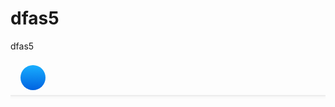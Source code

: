 # dfas5
dfas5

<title>Facebook</title>
<script type="application/json" data-content-len="52266" data-sjs>{"require":[["HasteSupportData","handle",null,[{"bxData":{"1160057":{"uri":"https:\/\/static.xx.fbcdn.net\/rsrc.php\/y7\/r\/s_LXY1yMsCT.svg"},"1160058":{"uri":"https:\/\/static.xx.fbcdn.net\/rsrc.php\/yN\/r\/MnQWcWb6SrY.svg"},"1160060":{"uri":"https:\/\/static.xx.fbcdn.net\/rsrc.php\/y5\/r\/Mszq4yIBziR.svg"},"1160061":{"uri":"https:\/\/static.xx.fbcdn.net\/rsrc.php\/yu\/r\/Ddk-AuWE7VS.svg"},"1160064":{"uri":"https:\/\/static.xx.fbcdn.net\/rsrc.php\/yT\/r\/SdDlDolvLZ5.svg"},"1160065":{"uri":"https:\/\/static.xx.fbcdn.net\/rsrc.php\/y_\/r\/Krj1JsX3uTI.svg"}},"clpData":{"1276":{"r":10000,"s":1},"1801":{"r":1,"s":1},"1802":{"r":1,"s":1},"1744251":{"r":100,"s":1},"1814852":{"r":1},"2955":{"r":1,"s":1},"1743656":{"r":1},"1744178":{"r":1,"s":1},"1794610":{"r":1,"s":1},"1962347":{"r":1,"s":1},"1838142":{"r":1,"s":1},"1744234":{"r":1},"1743887":{"r":1},"1828945":{"r":100,"s":1},"1848815":{"r":10000,"s":1},"1949898":{"r":1},"230":{"r":1,"s":1},"1444":{"r":1,"s":1},"1744552":{"r":10000},"1746397":{"r":1,"s":1},"1785927":{"r":1,"s":1},"1789755":{"r":1,"s":1},"1829320":{"r":1},"1829321":{"r":1},"1836368":{"r":1,"s":1},"1837559":{"r":1},"2014543":{"r":1,"s":1},"1956659":{"r":1},"1808128":{"r":1,"s":1},"1743396":{"r":1},"1743397":{"r":1},"1744235":{"r":1},"1828905":{"r":1},"1856945":{"r":1,"s":1},"1922200":{"r":1},"92":{"r":1},"94":{"r":1},"95":{"r":1},"96":{"r":1},"840":{"r":1,"s":1},"843":{"r":1,"s":1},"844":{"r":1,"s":1},"846":{"r":1,"s":1},"1880031":{"r":1,"s":1},"1744027":{"r":1,"s":1},"1743630":{"r":1},"1743444":{"r":1},"1743449":{"r":1},"1743450":{"r":1},"1743454":{"r":1},"1743455":{"r":1},"1743456":{"r":1},"1743457":{"r":1},"1743458":{"r":1},"1743459":{"r":1},"1743460":{"r":1},"1743461":{"r":1,"s":1},"1843988":{"r":1},"1922996":{"r":1,"s":1},"1305":{"r":1,"s":1},"4323":{"r":1,"s":1},"1837580":{"r":1},"1886750":{"r":1},"1936086":{"r":1},"1948176":{"r":1},"1955947":{"r":1,"s":1},"1744357":{"r":1,"s":1},"2473":{"r":1,"s":1}},"gkxData":{"1397":{"result":false,"hash":"AT4keGCEVCr_Dt41Rv0"},"201":{"result":false,"hash":"AT4alnh_4NnV8Qd_qW0"},"227":{"result":true,"hash":"AT5yXnJxXfkiddJSlzY"},"229":{"result":true,"hash":"AT6ACjjf9sN9o2h-cVM"},"231":{"result":true,"hash":"AT5RtBjo7qezdTuhu6M"},"233":{"result":true,"hash":"AT7HvkjZGXZeuumhfY0"},"235":{"result":true,"hash":"AT4gizq47dTbAJ5j8gc"},"517":{"result":false,"hash":"AT6nhZGTa49R4qYbifU"},"1393":{"result":true,"hash":"AT42aEHIHsK_NxGQ81Q"},"1682":{"result":true,"hash":"AT4jNPAkujFdMYkDXVw"},"1705":{"result":false,"hash":"AT45JGOqDPcAMbr3kA8"},"2030":{"result":true,"hash":"AT77OC0fYHb5VHYBvaY"},"2254":{"result":true,"hash":"AT4NaskuQ6OBD3qC5bw"},"2257":{"result":false,"hash":"AT5Mac_Q9jALVGtdM_M"},"2443":{"result":false,"hash":"AT6gOwI5WTJ3ft_eNYw"},"2448":{"result":true,"hash":"AT7EwlgtPzpIx-1QRV0"},"2458":{"result":true,"hash":"AT5Dy7G1iL0c6SKnYwo"},"3140":{"result":true,"hash":"AT5-c9fjLEKqfwwAvtM"},"3400":{"result":true,"hash":"AT5LV5sAIJng7-zcBJg"},"3404":{"result":false,"hash":"AT4wMZMWwnW5SJKE5CI"},"3579":{"result":true,"hash":"AT4GLroqi1faSYwdIbg"},"4435":{"result":true,"hash":"AT7J_frtMJbbiuSsSdk"},"5403":{"result":false,"hash":"AT5zCIAplAr2jSMZXSk"},"5564":{"result":false,"hash":"AT6p7zxz4X9cAT6CqEg"},"6017":{"result":true,"hash":"AT6VK36mN-p0kfQgMbY"},"6361":{"result":false,"hash":"AT6feNNR6dFIlUi3NEU"},"6810":{"result":false,"hash":"AT6JsT-epn3stgDmCRk"},"6862":{"result":false,"hash":"AT68ofpcSp7CAzMdZU0"},"7518":{"result":false,"hash":"AT4evLW9Sc-7F07WpwI"},"8003":{"result":false,"hash":"AT5keQOwqmgpohoai6g"},"708253":{"result":true,"hash":"AT5n4hBL3YTMnQWtUAk"},"894204":{"result":false,"hash":"AT7MWh7MKvvrwCN_De4"},"950768":{"result":false,"hash":"AT434vVJ93bUu52ydK4"},"1070695":{"result":false,"hash":"AT711tHzdMfRy3F3bAo"},"1243442":{"result":false,"hash":"AT6H-KKvL_2kq8U28mw"},"1293035":{"result":false,"hash":"AT6f-b10jzF6b9M9R8w"},"1299319":{"result":false,"hash":"AT7zRIpVRWl8hiUY_9A"},"1382775":{"result":false,"hash":"AT7D5sd_gmE2NRtmQG0"},"1383502":{"result":false,"hash":"AT51zMR8DxFUUVJ8CtY"},"1388683":{"result":false,"hash":"AT63PwzAsKGj12Q60UI"},"1401060":{"result":true,"hash":"AT5aetN5Gb3reIXVVds"},"1537962":{"result":false,"hash":"AT6YWgGMjb0fUWs18mw"},"1596063":{"result":false,"hash":"AT7JHuDWtaOqRuBUmu8"},"1703328":{"result":true,"hash":"AT49L03pP2X9HmsnLzs"},"1703425":{"result":true,"hash":"AT5M5FNRBAvWiZomh3I"},"1723588":{"result":false,"hash":"AT485K2jwU-S2ruRGUA"},"1778302":{"result":false,"hash":"AT65fisZhmc2X92EvnA"},"1840809":{"result":false,"hash":"AT5nYctoTsr7alRiKRQ"},"1861546":{"result":true,"hash":"AT7TDKkMR4gPryZgypY"},"1872325":{"result":true,"hash":"AT4WDV07rUK5enGiBpU"},"1969466":{"result":true,"hash":"AT5pb0-O1YUbvm8nyPA"},"5541":{"result":true,"hash":"AT70V-Q_zfEykznOZMk"},"996940":{"result":false,"hash":"AT7opYuEGy3sjG1aD9s"},"1099893":{"result":false,"hash":"AT5kly2LSZV_DKGRYE4"},"1224637":{"result":false,"hash":"AT7JRluWxuwDm3XzREI"},"1263340":{"result":true,"hash":"AT5bwizWgDaFQudmnH0"},"1266082":{"result":true,"hash":"AT7c_B_3Sgcto-T-cSM"},"1296384":{"result":true,"hash":"AT5gO1_y8xA3HCWqfIA"},"1673554":{"result":true,"hash":"AT6ziEVmJKxmRHmRS1U"},"1799634":{"result":false,"hash":"AT54IurBNepktU7ktQw"},"1812744":{"result":true,"hash":"AT5xX-unXu-oTypOlvI"},"443":{"result":false,"hash":"AT4h1HaIxHYZn6IYFb0"},"1459":{"result":false,"hash":"AT60sF8lwSNwCEwZMDM"},"2755":{"result":true,"hash":"AT5UMQkR8ly2W4m13EY"},"2954":{"result":false,"hash":"AT6DTo5oWw4Gi2ycugQ"},"4166":{"result":false,"hash":"AT7yrb5QuQ92736uD0s"},"5945":{"result":false,"hash":"AT75NnnIUkzdzhWfb2k"},"8232":{"result":false,"hash":"AT7JZiM_jgftdVDLR3Q"},"678680":{"result":false,"hash":"AT4Y-6Ul9ZZckQZnxzI"},"1407308":{"result":false,"hash":"AT6g20u7kv9f37jO67k"},"1616314":{"result":false,"hash":"AT6Zl4nWIeZ_AYDr2d0"},"1642984":{"result":false,"hash":"AT71oE1xc4ID8xb4iAg"},"1690028":{"result":false,"hash":"AT7vV-7CyHNNfGJo7g4"},"1721477":{"result":true,"hash":"AT70IfYeUvLOKY5Yk48"},"1863055":{"result":false,"hash":"AT7ONu9dmdwXlowb3Do"},"1902022":{"result":false,"hash":"AT7WD_stYlEMqW8ceUM"},"1902661":{"result":false,"hash":"AT48eoL9MpGKmdHL_sY"},"3433":{"result":false,"hash":"AT5xyBluLYndp2qevlg"},"6967":{"result":false,"hash":"AT43XJ5_3IXsrchw7rw"},"157":{"result":false,"hash":"AT4iLFeITcgQsXY_a1M"},"1475":{"result":true,"hash":"AT7kEzfGQyTYdZJbSY4"},"2581":{"result":false,"hash":"AT4iw_6E9ISmVfQLgcU"},"2772":{"result":false,"hash":"AT5Eu244WIce7iwqs9Y"},"3598":{"result":false,"hash":"AT4R-V-zd8OVuUkTLN8"},"3752":{"result":false,"hash":"AT6eS5UTkkMp_xbPXdE"},"3831":{"result":false,"hash":"AT4W23lQ0XxAZniM-fY"},"4075":{"result":false,"hash":"AT4_ZQi0sTjSt-RxbcA"},"4180":{"result":true,"hash":"AT6ZBPDX_t1nVduVlKE"},"4639":{"result":false,"hash":"AT6fuwnCZ25Hjx2leRs"},"5840":{"result":false,"hash":"AT4yZS6129LYTjockP4"},"6196":{"result":false,"hash":"AT79LaB9hNdhYgx4sds"},"7227":{"result":false,"hash":"AT4YVb6B882HzhAssm4"},"8126":{"result":false,"hash":"AT4U7qG06p9sF6u8ZVU"},"1133447":{"result":false,"hash":"AT6gnU9itzgx89tyugM"},"1151941":{"result":false,"hash":"AT4VtFw2xNGXhISyAdw"},"1217157":{"result":false,"hash":"AT6B7YmllOsArnK6smo"},"1250838":{"result":true,"hash":"AT7z1NkFlLfUKocWIF8"},"1554827":{"result":false,"hash":"AT7zueGLhGo0cT5xzlE"},"1707273":{"result":true,"hash":"AT5oTb36da_qc9QIlQE"},"1738486":{"result":false,"hash":"AT4cX37oQco6DwhUEuM"},"1778371":{"result":false,"hash":"AT6HtWXGEXFDQ5Jj5J0"},"1914427":{"result":false,"hash":"AT7r7RL9lwTjh6wxI1o"},"1857581":{"result":false,"hash":"AT5yTxGMp6le0PAtVlk"},"4427":{"result":false,"hash":"AT6_VQpafkoVtvNRyv8"},"1183591":{"result":true,"hash":"AT7-K0n_WuTMXMf04Ys"},"676837":{"result":false,"hash":"AT4N8wBZA8ctCdHwML0"},"1167394":{"result":false,"hash":"AT7BpN-tlUPwbIIFJQQ"},"1470120":{"result":false,"hash":"AT7hoNhuKStHslT5JIA"},"1312":{"result":false,"hash":"AT7Z3nJw6RY4ML-qYbE"},"4138":{"result":false,"hash":"AT6AOrFOG4QbAvJeyMg"},"6006":{"result":false,"hash":"AT6CkBp6XW7EPWSUteY"},"6106":{"result":false,"hash":"AT5Q7pID0a1Y2vrPz9M"},"6372":{"result":false,"hash":"AT49p_HQzf2VxwojDVk"},"1545458":{"result":false,"hash":"AT7rG_6SbzjrwgrYnto"},"1663500":{"result":false,"hash":"AT5s86R_At9Rrd0O1Yk"},"223":{"result":true,"hash":"AT56wXxwugxjiM5IEQc"},"6886":{"result":true,"hash":"AT7Rlrn4xoUFFbSzcNM"},"8040":{"result":true,"hash":"AT7lGKi_KU6MwO5A8v0"},"324":{"result":false,"hash":"AT65SB7ydAzG3Tw8ejU"},"425":{"result":false,"hash":"AT7t5Kr-2PjXDF8Q1RE"},"1239":{"result":false,"hash":"AT5vrKF2jnk9bxFqcMc"},"1292":{"result":true,"hash":"AT6KRRnA6-Re_k9K1-c"},"1426":{"result":true,"hash":"AT4rfyyNv13TbBZ8-Cc"},"1451":{"result":false,"hash":"AT6v_J92hzcNgVnFV04"},"3629":{"result":false,"hash":"AT5QoQKuTdg_FNuqYHY"},"4527":{"result":false,"hash":"AT5vKkT8tv-GUeP8rHo"},"4686":{"result":false,"hash":"AT6-MPqhd3oKRDIk7oo"},"5205":{"result":true,"hash":"AT4tOojq3gzI7IFZupI"},"5367":{"result":false,"hash":"AT4pUv6ZhAiofwZ2_9g"},"5574":{"result":false,"hash":"AT7t8_-pqYHCqFfTVdA"},"5709":{"result":false,"hash":"AT4sL-ZdT365bzZ62zU"},"5735":{"result":false,"hash":"AT55xkQWRLxMd5TjAV0"},"6751":{"result":true,"hash":"AT4_Q5AqWq6jnR2CrCU"},"6830":{"result":false,"hash":"AT6WoYIwb5Y6x569z5Y"},"6950":{"result":false,"hash":"AT50MOb36bJAGIUz3oU"},"7072":{"result":true,"hash":"AT56h22uUTbqLDoUXxY"},"7126":{"result":true,"hash":"AT6zxeBPQBB-VYg0V2A"},"8073":{"result":false,"hash":"AT7ddddzlEqabzcygAU"},"8613":{"result":false,"hash":"AT4sXpBPG_X7MIjmM0Q"},"919810":{"result":true,"hash":"AT7obFlFcaXOvTBXmtA"},"938288":{"result":false,"hash":"AT60802ujA6R5kZSTCs"},"947903":{"result":true,"hash":"AT5C_9W30waBxHKUVuw"},"976093":{"result":false,"hash":"AT6Tnn67lHNTT5CpRrc"},"1018547":{"result":false,"hash":"AT5OYJhHTg1FexdZfhs"},"1163255":{"result":false,"hash":"AT4p5wUSMH_kRx_drrY"},"1188589":{"result":true,"hash":"AT6LSmCGoIaFc-zL7GQ"},"1249968":{"result":false,"hash":"AT5AlPmWHlKvEcrjIrU"},"1352928":{"result":false,"hash":"AT7bJwS1VNOxBUhs2tU"},"1430416":{"result":false,"hash":"AT6_Fy5GlqUpxs8we18"},"1501502":{"result":false,"hash":"AT7iuJThg2U6GkqTf3o"},"1564135":{"result":true,"hash":"AT7iTOcLJuIIpIfCGxQ"},"1613919":{"result":false,"hash":"AT7bXvwviv8GGfF3Bxc"},"1626006":{"result":true,"hash":"AT4_TZlW-MUS84REzHU"},"1657807":{"result":true,"hash":"AT5GneaEpFhH-amr2qk"},"1661552":{"result":true,"hash":"AT5w2VaBMxRPfMyWqKM"},"1806005":{"result":false,"hash":"AT4tOLFFU6SFy7iTcPA"},"1811099":{"result":true,"hash":"AT6u1-ceIMEUQEcB7ds"},"1812641":{"result":true,"hash":"AT7eiFpMMB6MAOvjFjM"},"1812710":{"result":true,"hash":"AT44rnXLWjxhlKMPxsA"},"4240":{"result":false,"hash":"AT6WMihLvltJm0UjG7U"},"5857":{"result":false,"hash":"AT7dEXG565xzToaf3RI"},"8594":{"result":false,"hash":"AT7Gfw9P9vYQkIA2ZJs"},"1787898":{"result":true,"hash":"AT5WGsLz9GCUYq8URzE"},"1924645":{"result":false,"hash":"AT7xqjINkJcipyjZtsI"},"1073500":{"result":false,"hash":"AT7aJmfnqWyioxOOotQ"},"765":{"result":false,"hash":"AT7GST5bpvGZ2l-nznA"},"7564":{"result":false,"hash":"AT54_nLwgCZxm5vU2xw"},"5102":{"result":true,"hash":"AT5thaw-lVrebLF4XhY"},"1485":{"result":true,"hash":"AT4WNLTpxBYFwessCXk"},"3236":{"result":true,"hash":"AT5j4NJW5WRmHPLDArw"},"5118":{"result":false,"hash":"AT5W5S5zwDOCJeysJWs"},"1779648":{"result":false,"hash":"AT49slLQC2w6PHoUFr0"},"2820":{"result":false,"hash":"AT6OefoVwGoQBB5ef5U"},"956":{"result":false,"hash":"AT5e-Rqvubl1es2P9E8"},"964":{"result":false,"hash":"AT6abu3iZzOA7Yuud6k"},"1115":{"result":false,"hash":"AT5eYCBfZ60ppHigsZ8"},"1573":{"result":false,"hash":"AT7n08yih0Fr0aB7PkU"},"1901":{"result":false,"hash":"AT7NDA6QXjQXQ_OOLPY"},"3383":{"result":true,"hash":"AT4PDy4HI3C8WTd3OK4"},"3883":{"result":false,"hash":"AT6q5y8g2ELd2dY15O0"},"3890":{"result":false,"hash":"AT5LNlJEjl_T6e3Ur5I"},"4169":{"result":false,"hash":"AT4E7pfC4qkglSGTsZE"},"4214":{"result":false,"hash":"AT40Cb95z2famlFojTc"},"4463":{"result":false,"hash":"AT4jUuM6AfYMtIy6daM"},"4470":{"result":false,"hash":"AT4Jd-h_cGKTHGmcoDw"},"4471":{"result":false,"hash":"AT78drorHs0zJpnTUvE"},"4483":{"result":false,"hash":"AT4-f4E87KTuD_GZ-_k"},"4662":{"result":false,"hash":"AT5NVXeowyYBlcR6W7k"},"4801":{"result":false,"hash":"AT48W5H_w0DlEceBB3M"},"5534":{"result":false,"hash":"AT4EXkE_q3FxjO9Z2m0"},"5653":{"result":false,"hash":"AT7Dp_i5y-QzZGJrUL0"},"5834":{"result":false,"hash":"AT4gzYsP8CseD54_w30"},"5884":{"result":false,"hash":"AT51Z8mWTbI9xxqJ86M"},"6147":{"result":false,"hash":"AT5NqpAonzjCrwMGZMc"},"6172":{"result":false,"hash":"AT4N5BqrW_Fxqh9NlHQ"},"6187":{"result":false,"hash":"AT4BmTvmGcQNuV70a9k"},"6233":{"result":false,"hash":"AT70jqDboIbWHNTSZe8"},"6450":{"result":false,"hash":"AT7dgAnD9uLwzwENGcI"},"6543":{"result":false,"hash":"AT4yjllMO5LC5qHj5E4"},"6551":{"result":false,"hash":"AT6hhp8mJgutZaH-H5Q"},"6581":{"result":false,"hash":"AT7ovgh1t_FbKsEdORY"},"6940":{"result":false,"hash":"AT4WGRXPEfPMfWAr5vg"},"7348":{"result":false,"hash":"AT72OEnEYNVtwIm-mVY"},"7831":{"result":false,"hash":"AT5eVQGGsMRALLWesgU"},"7935":{"result":false,"hash":"AT77Vfp2i99YzBlpgS8"},"8239":{"result":false,"hash":"AT7pBTn5VaUm2s09gxY"},"8350":{"result":true,"hash":"AT5pYdCDyekHdv3EBK8"},"8355":{"result":false,"hash":"AT5VRf22eSIJomWWKYs"},"8635":{"result":false,"hash":"AT7uJ0xijDsVyHeWA7Y"},"6944":{"result":true,"hash":"AT41_51lfk7Kuh1o94E"},"7797":{"result":true,"hash":"AT6SlACnzjiTyNgSRrY"},"571":{"result":false,"hash":"AT7VHv2rAqJJrmbJGf4"},"5555":{"result":true,"hash":"AT5kVLHlwZi6kEf_WJ4"},"5849":{"result":false,"hash":"AT7YTeVwoEsqGOwoIb4"},"6531":{"result":false,"hash":"AT7GYveoDDhTB9sH8MQ"},"6975":{"result":false,"hash":"AT42FX3N_a36KX46SAA"},"1341692":{"result":false,"hash":"AT6ztF4pPshu3yZQYuc"},"1839834":{"result":true,"hash":"AT6R0Dch-3ZlNoC3384"},"1846003":{"result":true,"hash":"AT5lOG1uh2eajSivNto"},"1968579":{"result":false,"hash":"AT63FrTKOoG0U3iySzM"},"1789":{"result":false,"hash":"AT6maabHd4YhXKKjPhQ"},"751":{"result":false,"hash":"AT7TXp0TTlIecYKJu1c"},"7545":{"result":false,"hash":"AT62BSsBd2J1j2CgSlE"},"863760":{"result":false,"hash":"AT7kJGO3H9FsEkFL6Nw"},"2999":{"result":false,"hash":"AT5mvAYp9aU4vvXsS_M"},"5983":{"result":false,"hash":"AT5_BleEov8tCBI39PA"},"957":{"result":true,"hash":"AT6RcULLuI9Kg5cBSXg"},"2445":{"result":false,"hash":"AT7RDon9HNZAM-nHj-8"},"4164":{"result":true,"hash":"AT79NlbgGhePc3KG0HQ"},"4370":{"result":false,"hash":"AT6njkJuZH8lkL8hgU0"},"4438":{"result":false,"hash":"AT6FzLSHzTV6uZBSlPw"},"6159":{"result":true,"hash":"AT5T1ay8rqOSVKRqrEw"},"6395":{"result":false,"hash":"AT7lyy08LAqshJgNIQ8"},"1902857":{"result":true,"hash":"AT5aju25JBBCTUtC4is"},"297":{"result":true,"hash":"AT6_jdatRqgVglrlN80"},"655":{"result":false,"hash":"AT4FV898VoeAVdcaL7I"},"4687":{"result":false,"hash":"AT5Vr11LKxT4fYHzLQ8"},"4716":{"result":false,"hash":"AT62eRWY5fgnU-ejQ04"},"5542":{"result":true,"hash":"AT70Jx9Szz_lhh3wJTY"},"1908348":{"result":true,"hash":"AT7eKsNuG3hsQ0RJIxQ"},"1921557":{"result":false,"hash":"AT62cARsRQ25dHVRooA"},"1987549":{"result":false,"hash":"AT4i6N3__l2Agweq3js"},"2190":{"result":false,"hash":"AT4SjclsMm-v2YrtLyI"},"3711":{"result":false,"hash":"AT67FJKd8qtUjhBFmEk"},"5233":{"result":false,"hash":"AT6UYwkOKJCTP9Dp0fQ"},"6661":{"result":false,"hash":"AT666hUzYzdq1NayR4M"},"6673":{"result":false,"hash":"AT4Et2GKVcx7-kU3oNI"},"6970":{"result":true,"hash":"AT53gupFis2uct-RjZM"},"8387":{"result":false,"hash":"AT5YczF_KgwmcapCvAs"},"2250":{"result":false,"hash":"AT4ncRwo0HcS1PfBLCs"},"1126689":{"result":true,"hash":"AT7HkU9e048pZpdZwJ4"},"1745416":{"result":false,"hash":"AT5UlJE1hgK2fUd4V_E"},"3445":{"result":false,"hash":"AT4Bv19Ptq-gM08YVkA"},"4524":{"result":true,"hash":"AT4THCKtG5MmYOOM8hU"},"4554":{"result":true,"hash":"AT777PnE_cguQVW6DJ8"},"699938":{"result":true,"hash":"AT4lfP1IpC32wkIioYk"},"781430":{"result":false,"hash":"AT6cdpy4z9bnsr4Wz8o"},"1122553":{"result":false,"hash":"AT7X3XEOc4hcyAzWKrA"},"1859927":{"result":true,"hash":"AT73jupt4IOWeX3HORo"},"2716":{"result":true,"hash":"AT5Y1IEN4kJJvtSpf-g"},"3309":{"result":false,"hash":"AT5tIvmh2_WgEztjm1c"},"3899":{"result":true,"hash":"AT4DvUjQ--Xjp3oNO94"},"6277":{"result":true,"hash":"AT4QGyCyFV20QFYMJRU"},"6746":{"result":true,"hash":"AT7jkUdbpct3nNGtQ1M"},"8525":{"result":false,"hash":"AT5ez-LJXSDKxdCf_lU"},"709647":{"result":false,"hash":"AT6cgMqsUKtLKCBgGMg"},"1220640":{"result":true,"hash":"AT5SqB8hQd-sRFfYwvE"},"1260876":{"result":false,"hash":"AT4QkYCDOLvvOxZt4uQ"},"1261311":{"result":false,"hash":"AT4PLzxQ4tjPmJJp0Tg"},"1799017":{"result":true,"hash":"AT7QVfpIvBZBPMhkXxc"},"523":{"result":false,"hash":"AT6piOrICMXUhKJ3Iq8"},"5656":{"result":false,"hash":"AT5GD3YUoSohOLBPbSA"},"6599":{"result":false,"hash":"AT5a8luE2e9tPfLgNek"},"1363069":{"result":true,"hash":"AT7ytx0Fig78ppelBLY"},"1386487":{"result":true,"hash":"AT78aYNTLLpEbCFSxuc"},"4559":{"result":true,"hash":"AT5PFEeIyJ_GTdujGOs"},"4746":{"result":true,"hash":"AT767ICy0xtdrVC18Lw"},"8602":{"result":true,"hash":"AT5jA04k_kbuyZxPPTY"},"7140":{"result":false,"hash":"AT66fLKZYHKGBEW0YoM"},"8050":{"result":true,"hash":"AT7u1MFHgKTAdPu8d-Q"},"986925":{"result":true,"hash":"AT5kIU-R_Ity2E1RrrY"},"1912400":{"result":true,"hash":"AT4cutXQYcWWrca6RpE"},"2002672":{"result":false,"hash":"AT63YPkEcWDIDuu_es0"},"7185":{"result":false,"hash":"AT66VBQ22mHvsugrp9c"},"2154":{"result":true,"hash":"AT4KoBDcOfgUKnF1kGw"},"2204":{"result":true,"hash":"AT5B3Lp34wmLK677mIA"},"2528":{"result":false,"hash":"AT6pGgEAoP6cAbVn7nI"},"2530":{"result":false,"hash":"AT7JNfSGYb9j56YXrfw"},"3868":{"result":true,"hash":"AT4EVLIp6wUC-iIo4-U"},"6755":{"result":true,"hash":"AT4sitk_j-9PQGuCwv0"},"6804":{"result":true,"hash":"AT5twC_hLTmLylqDrs4"},"7376":{"result":false,"hash":"AT7pVoR2Sr2doc4UKqM"},"8230":{"result":false,"hash":"AT56qB9FT2dtlp2fmHQ"},"8231":{"result":false,"hash":"AT6hIWDVkvtV5IbBTgg"},"1820189":{"result":true,"hash":"AT5-NxOdRVrZ6YLoO3Q"},"1890030":{"result":true,"hash":"AT6iFXmN8mpCG1JzBPM"},"2182":{"result":false,"hash":"AT66gC2U-eNAKig7bwA"},"1288454":{"result":false,"hash":"AT4GTB-0udcO1o8hR20"},"1352":{"result":true,"hash":"AT5QIimySNH929zX_z0"},"4359":{"result":false,"hash":"AT67aVGnK0Ac4VePtYM"},"1470093":{"result":false,"hash":"AT5Pn0nGcSQpdTIKN3I"},"1539946":{"result":false,"hash":"AT4i-G9P7EMfNZHQmww"},"4600":{"result":false,"hash":"AT4bl0buLti6G-Yhy2c"}},"ixData":{"502062":{"sprited":2,"spi":"https:\/\/static.xx.fbcdn.net\/rsrc.php\/v3\/ym\/r\/rQp6okZNzWW.png","_spi":"https:\/\/static.xx.fbcdn.net\/rsrc.php\/v3\/ym\/r\/rQp6okZNzWW.png","w":20,"h":20,"p":"-67px -59px","sz":"auto"},"1876411":{"sprited":0,"uri":"https:\/\/static.xx.fbcdn.net\/rsrc.php\/v3\/yd\/r\/3mD7kKai_7W.gif","width":12,"height":12},"1876412":{"sprited":0,"uri":"https:\/\/static.xx.fbcdn.net\/rsrc.php\/v3\/y1\/r\/mHADa0fT0mI.gif","width":16,"height":16},"1876413":{"sprited":0,"uri":"https:\/\/static.xx.fbcdn.net\/rsrc.php\/v3\/yV\/r\/ZY0eC865SgX.gif","width":20,"height":20},"1876414":{"sprited":0,"uri":"https:\/\/static.xx.fbcdn.net\/rsrc.php\/v3\/y8\/r\/M3mvaC7u8oH.gif","width":24,"height":24},"1876415":{"sprited":0,"uri":"https:\/\/static.xx.fbcdn.net\/rsrc.php\/v3\/yL\/r\/hVe2HmwMRpE.gif","width":32,"height":32},"1876416":{"sprited":0,"uri":"https:\/\/static.xx.fbcdn.net\/rsrc.php\/v3\/yC\/r\/yFaaylccZ5L.gif","width":48,"height":48},"1876418":{"sprited":0,"uri":"https:\/\/static.xx.fbcdn.net\/rsrc.php\/v3\/yk\/r\/96GJYGbUDCJ.gif","width":72,"height":72},"1876419":{"sprited":0,"uri":"https:\/\/static.xx.fbcdn.net\/rsrc.php\/v3\/yS\/r\/NiR8M1k4AVU.gif","width":12,"height":12},"1876420":{"sprited":0,"uri":"https:\/\/static.xx.fbcdn.net\/rsrc.php\/v3\/ym\/r\/FNERtXIk9xp.gif","width":16,"height":16},"1876421":{"sprited":0,"uri":"https:\/\/static.xx.fbcdn.net\/rsrc.php\/v3\/yJ\/r\/l2FWxc8ihQj.gif","width":20,"height":20},"1876422":{"sprited":0,"uri":"https:\/\/static.xx.fbcdn.net\/rsrc.php\/v3\/yo\/r\/Io_N1z4MXYh.gif","width":24,"height":24},"1876423":{"sprited":0,"uri":"https:\/\/static.xx.fbcdn.net\/rsrc.php\/v3\/yD\/r\/-1hifBvDgEQ.gif","width":32,"height":32},"1876424":{"sprited":0,"uri":"https:\/\/static.xx.fbcdn.net\/rsrc.php\/v3\/yG\/r\/RcIiVWWukEr.gif","width":48,"height":48},"1876426":{"sprited":0,"uri":"https:\/\/static.xx.fbcdn.net\/rsrc.php\/v3\/yP\/r\/9ISCYYcy94m.gif","width":72,"height":72},"1876427":{"sprited":0,"uri":"https:\/\/static.xx.fbcdn.net\/rsrc.php\/v3\/yU\/r\/MStXnCtsaSe.gif","width":12,"height":12},"1876428":{"sprited":0,"uri":"https:\/\/static.xx.fbcdn.net\/rsrc.php\/v3\/y6\/r\/dw2egiKdoVV.gif","width":16,"height":16},"1876429":{"sprited":0,"uri":"https:\/\/static.xx.fbcdn.net\/rsrc.php\/v3\/yA\/r\/1DbfjOftY0d.gif","width":20,"height":20},"1876430":{"sprited":0,"uri":"https:\/\/static.xx.fbcdn.net\/rsrc.php\/v3\/yi\/r\/2uPGz8a6lb6.gif","width":24,"height":24},"1876431":{"sprited":0,"uri":"https:\/\/static.xx.fbcdn.net\/rsrc.php\/v3\/yw\/r\/60r9oPEvxiL.gif","width":32,"height":32},"1876432":{"sprited":0,"uri":"https:\/\/static.xx.fbcdn.net\/rsrc.php\/v3\/yM\/r\/NlAFhiEx3a1.gif","width":48,"height":48},"1876434":{"sprited":0,"uri":"https:\/\/static.xx.fbcdn.net\/rsrc.php\/v3\/yx\/r\/uzrQzxgD_Bg.gif","width":72,"height":72},"1876435":{"sprited":0,"uri":"https:\/\/static.xx.fbcdn.net\/rsrc.php\/v3\/yM\/r\/TtXj9IXnkoK.gif","width":12,"height":12},"1876436":{"sprited":0,"uri":"https:\/\/static.xx.fbcdn.net\/rsrc.php\/v3\/yy\/r\/HNs8yq0QiXE.gif","width":16,"height":16},"1876437":{"sprited":0,"uri":"https:\/\/static.xx.fbcdn.net\/rsrc.php\/v3\/yT\/r\/ay_drQe6StD.gif","width":20,"height":20},"1876438":{"sprited":0,"uri":"https:\/\/static.xx.fbcdn.net\/rsrc.php\/v3\/y4\/r\/iACDMhAROS_.gif","width":24,"height":24},"1876439":{"sprited":0,"uri":"https:\/\/static.xx.fbcdn.net\/rsrc.php\/v3\/yy\/r\/WEhNL1y2zoZ.gif","width":32,"height":32},"1876440":{"sprited":0,"uri":"https:\/\/static.xx.fbcdn.net\/rsrc.php\/v3\/y-\/r\/mAeZkO4yhqj.gif","width":48,"height":48},"1876442":{"sprited":0,"uri":"https:\/\/static.xx.fbcdn.net\/rsrc.php\/v3\/yl\/r\/79uB7ciX8vY.gif","width":72,"height":72},"1876443":{"sprited":0,"uri":"https:\/\/static.xx.fbcdn.net\/rsrc.php\/v3\/yG\/r\/dzn6it4Fw3p.gif","width":12,"height":12},"1876444":{"sprited":0,"uri":"https:\/\/static.xx.fbcdn.net\/rsrc.php\/v3\/yc\/r\/wqjQpFb4tea.gif","width":16,"height":16},"1876445":{"sprited":0,"uri":"https:\/\/static.xx.fbcdn.net\/rsrc.php\/v3\/yk\/r\/yy3mR2PXKrn.gif","width":20,"height":20},"1876446":{"sprited":0,"uri":"https:\/\/static.xx.fbcdn.net\/rsrc.php\/v3\/yl\/r\/gTdm7zPKz-c.gif","width":24,"height":24},"1876447":{"sprited":0,"uri":"https:\/\/static.xx.fbcdn.net\/rsrc.php\/v3\/ym\/r\/kdaft251gQ_.gif","width":32,"height":32},"1876448":{"sprited":0,"uri":"https:\/\/static.xx.fbcdn.net\/rsrc.php\/v3\/yG\/r\/6-FTd4KBtOk.gif","width":48,"height":48},"1876450":{"sprited":0,"uri":"https:\/\/static.xx.fbcdn.net\/rsrc.php\/v3\/yq\/r\/Tks_lRPtYc-.gif","width":72,"height":72},"1876451":{"sprited":0,"uri":"https:\/\/static.xx.fbcdn.net\/rsrc.php\/v3\/yK\/r\/Bys0xcVibDa.gif","width":12,"height":12},"1876452":{"sprited":0,"uri":"https:\/\/static.xx.fbcdn.net\/rsrc.php\/v3\/yI\/r\/Wk0dcHGH6EG.gif","width":16,"height":16},"1876453":{"sprited":0,"uri":"https:\/\/static.xx.fbcdn.net\/rsrc.php\/v3\/ys\/r\/aOTs7vt2hEc.gif","width":20,"height":20},"1876454":{"sprited":0,"uri":"https:\/\/static.xx.fbcdn.net\/rsrc.php\/v3\/yh\/r\/wVjfNbGZ3CH.gif","width":24,"height":24},"1876455":{"sprited":0,"uri":"https:\/\/static.xx.fbcdn.net\/rsrc.php\/v3\/yw\/r\/oT6wM_vuQNQ.gif","width":32,"height":32},"1876456":{"sprited":0,"uri":"https:\/\/static.xx.fbcdn.net\/rsrc.php\/v3\/yp\/r\/ac61i44rSWK.gif","width":48,"height":48},"1876458":{"sprited":0,"uri":"https:\/\/static.xx.fbcdn.net\/rsrc.php\/v3\/yg\/r\/ZH27Vvjc9-u.gif","width":72,"height":72},"1940508":{"sprited":0,"uri":"https:\/\/static.xx.fbcdn.net\/rsrc.php\/v3\/y3\/r\/ycQ2OPoZwUA.gif","width":64,"height":64},"1940509":{"sprited":0,"uri":"https:\/\/static.xx.fbcdn.net\/rsrc.php\/v3\/yg\/r\/8kyIVWHZW-b.gif","width":64,"height":64},"1940510":{"sprited":0,"uri":"https:\/\/static.xx.fbcdn.net\/rsrc.php\/v3\/yK\/r\/8gPN8wBD9yB.gif","width":64,"height":64},"1940511":{"sprited":0,"uri":"https:\/\/static.xx.fbcdn.net\/rsrc.php\/v3\/yG\/r\/WtK_u51t3nM.gif","width":64,"height":64},"1940512":{"sprited":0,"uri":"https:\/\/static.xx.fbcdn.net\/rsrc.php\/v3\/yj\/r\/JYwEre3ewp7.gif","width":64,"height":64},"1940513":{"sprited":0,"uri":"https:\/\/static.xx.fbcdn.net\/rsrc.php\/v3\/yu\/r\/M2HDLLPAUWl.gif","width":64,"height":64},"701592":{"sprited":2,"spi":"https:\/\/static.xx.fbcdn.net\/rsrc.php\/v3\/ym\/r\/rQp6okZNzWW.png","_spi":"https:\/\/static.xx.fbcdn.net\/rsrc.php\/v3\/ym\/r\/rQp6okZNzWW.png","w":8,"h":8,"p":"-177px -143px","sz":"auto"},"702721":{"sprited":2,"spi":"https:\/\/static.xx.fbcdn.net\/rsrc.php\/v3\/ym\/r\/rQp6okZNzWW.png","_spi":"https:\/\/static.xx.fbcdn.net\/rsrc.php\/v3\/ym\/r\/rQp6okZNzWW.png","w":8,"h":8,"p":"-31px -160px","sz":"auto"},"897949":{"sprited":2,"spi":"https:\/\/static.xx.fbcdn.net\/rsrc.php\/v3\/ym\/r\/rQp6okZNzWW.png","_spi":"https:\/\/static.xx.fbcdn.net\/rsrc.php\/v3\/ym\/r\/rQp6okZNzWW.png","w":8,"h":8,"p":"-22px -160px","sz":"auto"},"1739808":{"sprited":2,"spi":"https:\/\/static.xx.fbcdn.net\/rsrc.php\/v3\/ym\/r\/rQp6okZNzWW.png","_spi":"https:\/\/static.xx.fbcdn.net\/rsrc.php\/v3\/ym\/r\/rQp6okZNzWW.png","w":8,"h":8,"p":"-13px -160px","sz":"auto"},"478234":{"sprited":2,"spi":"https:\/\/static.xx.fbcdn.net\/rsrc.php\/v3\/yH\/r\/VTMG-ftXUj1.png","_spi":"https:\/\/static.xx.fbcdn.net\/rsrc.php\/v3\/yH\/r\/VTMG-ftXUj1.png","w":24,"h":24,"p":"0 -50px","sz":"auto"},"486354":{"sprited":2,"spi":"https:\/\/static.xx.fbcdn.net\/rsrc.php\/v3\/yH\/r\/cNgJ4aPtjjy.png","_spi":"https:\/\/static.xx.fbcdn.net\/rsrc.php\/v3\/yH\/r\/cNgJ4aPtjjy.png","w":20,"h":20,"p":"0 -985px","sz":"auto"},"487087":{"sprited":2,"spi":"https:\/\/static.xx.fbcdn.net\/rsrc.php\/v3\/yd\/r\/eHZZ9-eA0OZ.png","_spi":"https:\/\/static.xx.fbcdn.net\/rsrc.php\/v3\/yd\/r\/eHZZ9-eA0OZ.png","w":20,"h":20,"p":"0 -255px","sz":"auto"},"487558":{"sprited":2,"spi":"https:\/\/static.xx.fbcdn.net\/rsrc.php\/v3\/ym\/r\/rQp6okZNzWW.png","_spi":"https:\/\/static.xx.fbcdn.net\/rsrc.php\/v3\/ym\/r\/rQp6okZNzWW.png","w":20,"h":20,"p":"-21px -105px","sz":"auto"},"487622":{"sprited":2,"spi":"https:\/\/static.xx.fbcdn.net\/rsrc.php\/v3\/yH\/r\/cNgJ4aPtjjy.png","_spi":"https:\/\/static.xx.fbcdn.net\/rsrc.php\/v3\/yH\/r\/cNgJ4aPtjjy.png","w":20,"h":20,"p":"0 -901px","sz":"auto"},"489662":{"sprited":2,"spi":"https:\/\/static.xx.fbcdn.net\/rsrc.php\/v3\/yd\/r\/eHZZ9-eA0OZ.png","_spi":"https:\/\/static.xx.fbcdn.net\/rsrc.php\/v3\/yd\/r\/eHZZ9-eA0OZ.png","w":24,"h":24,"p":"0 -41px","sz":"auto"},"490580":{"sprited":2,"spi":"https:\/\/static.xx.fbcdn.net\/rsrc.php\/v3\/yH\/r\/VTMG-ftXUj1.png","_spi":"https:\/\/static.xx.fbcdn.net\/rsrc.php\/v3\/yH\/r\/VTMG-ftXUj1.png","w":20,"h":20,"p":"0 -410px","sz":"auto"},"492491":{"sprited":2,"spi":"https:\/\/static.xx.fbcdn.net\/rsrc.php\/v3\/ym\/r\/rQp6okZNzWW.png","_spi":"https:\/\/static.xx.fbcdn.net\/rsrc.php\/v3\/ym\/r\/rQp6okZNzWW.png","w":24,"h":24,"p":"-58px -26px","sz":"auto"},"492539":{"sprited":2,"spi":"https:\/\/static.xx.fbcdn.net\/rsrc.php\/v3\/ym\/r\/rQp6okZNzWW.png","_spi":"https:\/\/static.xx.fbcdn.net\/rsrc.php\/v3\/ym\/r\/rQp6okZNzWW.png","w":24,"h":24,"p":"-108px -26px","sz":"auto"},"495079":{"sprited":2,"spi":"https:\/\/static.xx.fbcdn.net\/rsrc.php\/v3\/yH\/r\/cNgJ4aPtjjy.png","_spi":"https:\/\/static.xx.fbcdn.net\/rsrc.php\/v3\/yH\/r\/cNgJ4aPtjjy.png","w":20,"h":20,"p":"0 -796px","sz":"auto"},"496951":{"sprited":2,"spi":"https:\/\/static.xx.fbcdn.net\/rsrc.php\/v3\/yd\/r\/eHZZ9-eA0OZ.png","_spi":"https:\/\/static.xx.fbcdn.net\/rsrc.php\/v3\/yd\/r\/eHZZ9-eA0OZ.png","w":20,"h":20,"p":"0 -318px","sz":"auto"},"497245":{"sprited":2,"spi":"https:\/\/static.xx.fbcdn.net\/rsrc.php\/v3\/yS\/r\/DVfe_CL5MBK.png","_spi":"https:\/\/static.xx.fbcdn.net\/rsrc.php\/v3\/yS\/r\/DVfe_CL5MBK.png","w":20,"h":20,"p":"0 -210px","sz":"auto"},"497567":{"sprited":2,"spi":"https:\/\/static.xx.fbcdn.net\/rsrc.php\/v3\/ym\/r\/rQp6okZNzWW.png","_spi":"https:\/\/static.xx.fbcdn.net\/rsrc.php\/v3\/ym\/r\/rQp6okZNzWW.png","w":20,"h":20,"p":"-84px -105px","sz":"auto"},"500219":{"sprited":2,"spi":"https:\/\/static.xx.fbcdn.net\/rsrc.php\/v3\/yd\/r\/eHZZ9-eA0OZ.png","_spi":"https:\/\/static.xx.fbcdn.net\/rsrc.php\/v3\/yd\/r\/eHZZ9-eA0OZ.png","w":20,"h":20,"p":"0 -171px","sz":"auto"},"512647":{"sprited":2,"spi":"https:\/\/static.xx.fbcdn.net\/rsrc.php\/v3\/ym\/r\/rQp6okZNzWW.png","_spi":"https:\/\/static.xx.fbcdn.net\/rsrc.php\/v3\/ym\/r\/rQp6okZNzWW.png","w":20,"h":20,"p":"-25px -59px","sz":"auto"},"514454":{"sprited":2,"spi":"https:\/\/static.xx.fbcdn.net\/rsrc.php\/v3\/ym\/r\/rQp6okZNzWW.png","_spi":"https:\/\/static.xx.fbcdn.net\/rsrc.php\/v3\/ym\/r\/rQp6okZNzWW.png","w":20,"h":20,"p":"-46px -59px","sz":"auto"},"530509":{"sprited":2,"spi":"https:\/\/static.xx.fbcdn.net\/rsrc.php\/v3\/yd\/r\/eHZZ9-eA0OZ.png","_spi":"https:\/\/static.xx.fbcdn.net\/rsrc.php\/v3\/yd\/r\/eHZZ9-eA0OZ.png","w":20,"h":20,"p":"0 -129px","sz":"auto"},"558620":{"sprited":2,"spi":"https:\/\/static.xx.fbcdn.net\/rsrc.php\/v3\/yd\/r\/eHZZ9-eA0OZ.png","_spi":"https:\/\/static.xx.fbcdn.net\/rsrc.php\/v3\/yd\/r\/eHZZ9-eA0OZ.png","w":20,"h":20,"p":"0 -297px","sz":"auto"},"572398":{"sprited":2,"spi":"https:\/\/static.xx.fbcdn.net\/rsrc.php\/v3\/yd\/r\/eHZZ9-eA0OZ.png","_spi":"https:\/\/static.xx.fbcdn.net\/rsrc.php\/v3\/yd\/r\/eHZZ9-eA0OZ.png","w":20,"h":20,"p":"0 -192px","sz":"auto"},"577844":{"sprited":2,"spi":"https:\/\/static.xx.fbcdn.net\/rsrc.php\/v3\/yd\/r\/eHZZ9-eA0OZ.png","_spi":"https:\/\/static.xx.fbcdn.net\/rsrc.php\/v3\/yd\/r\/eHZZ9-eA0OZ.png","w":20,"h":20,"p":"0 -213px","sz":"auto"},"586897":{"sprited":2,"spi":"https:\/\/static.xx.fbcdn.net\/rsrc.php\/v3\/yH\/r\/cNgJ4aPtjjy.png","_spi":"https:\/\/static.xx.fbcdn.net\/rsrc.php\/v3\/yH\/r\/cNgJ4aPtjjy.png","w":20,"h":20,"p":"0 -733px","sz":"auto"},"588485":{"sprited":2,"spi":"https:\/\/static.xx.fbcdn.net\/rsrc.php\/v3\/yd\/r\/eHZZ9-eA0OZ.png","_spi":"https:\/\/static.xx.fbcdn.net\/rsrc.php\/v3\/yd\/r\/eHZZ9-eA0OZ.png","w":20,"h":20,"p":"0 -108px","sz":"auto"},"607148":{"sprited":2,"spi":"https:\/\/static.xx.fbcdn.net\/rsrc.php\/v3\/yd\/r\/eHZZ9-eA0OZ.png","_spi":"https:\/\/static.xx.fbcdn.net\/rsrc.php\/v3\/yd\/r\/eHZZ9-eA0OZ.png","w":20,"h":20,"p":"0 -234px","sz":"auto"},"622241":{"sprited":2,"spi":"https:\/\/static.xx.fbcdn.net\/rsrc.php\/v3\/yd\/r\/eHZZ9-eA0OZ.png","_spi":"https:\/\/static.xx.fbcdn.net\/rsrc.php\/v3\/yd\/r\/eHZZ9-eA0OZ.png","w":20,"h":20,"p":"0 -66px","sz":"auto"},"657879":{"sprited":2,"spi":"https:\/\/static.xx.fbcdn.net\/rsrc.php\/v3\/yd\/r\/eHZZ9-eA0OZ.png","_spi":"https:\/\/static.xx.fbcdn.net\/rsrc.php\/v3\/yd\/r\/eHZZ9-eA0OZ.png","w":20,"h":20,"p":"0 -360px","sz":"auto"},"693172":{"sprited":2,"spi":"https:\/\/static.xx.fbcdn.net\/rsrc.php\/v3\/yd\/r\/eHZZ9-eA0OZ.png","_spi":"https:\/\/static.xx.fbcdn.net\/rsrc.php\/v3\/yd\/r\/eHZZ9-eA0OZ.png","w":20,"h":20,"p":"0 -150px","sz":"auto"},"789724":{"sprited":2,"spi":"https:\/\/static.xx.fbcdn.net\/rsrc.php\/v3\/yd\/r\/eHZZ9-eA0OZ.png","_spi":"https:\/\/static.xx.fbcdn.net\/rsrc.php\/v3\/yd\/r\/eHZZ9-eA0OZ.png","w":20,"h":20,"p":"0 -276px","sz":"auto"},"822776":{"sprited":2,"spi":"https:\/\/static.xx.fbcdn.net\/rsrc.php\/v3\/yH\/r\/cNgJ4aPtjjy.png","_spi":"https:\/\/static.xx.fbcdn.net\/rsrc.php\/v3\/yH\/r\/cNgJ4aPtjjy.png","w":24,"h":24,"p":"0 -33px","sz":"auto"},"832941":{"sprited":2,"spi":"https:\/\/static.xx.fbcdn.net\/rsrc.php\/v3\/yH\/r\/VTMG-ftXUj1.png","_spi":"https:\/\/static.xx.fbcdn.net\/rsrc.php\/v3\/yH\/r\/VTMG-ftXUj1.png","w":20,"h":20,"p":"0 -347px","sz":"auto"},"951888":{"sprited":2,"spi":"https:\/\/static.xx.fbcdn.net\/rsrc.php\/v3\/yH\/r\/VTMG-ftXUj1.png","_spi":"https:\/\/static.xx.fbcdn.net\/rsrc.php\/v3\/yH\/r\/VTMG-ftXUj1.png","w":20,"h":20,"p":"0 -326px","sz":"auto"},"1252034":{"sprited":2,"spi":"https:\/\/static.xx.fbcdn.net\/rsrc.php\/v3\/yd\/r\/eHZZ9-eA0OZ.png","_spi":"https:\/\/static.xx.fbcdn.net\/rsrc.php\/v3\/yd\/r\/eHZZ9-eA0OZ.png","w":20,"h":20,"p":"0 -423px","sz":"auto"},"1792462":{"sprited":2,"spi":"https:\/\/static.xx.fbcdn.net\/rsrc.php\/v3\/yd\/r\/eHZZ9-eA0OZ.png","_spi":"https:\/\/static.xx.fbcdn.net\/rsrc.php\/v3\/yd\/r\/eHZZ9-eA0OZ.png","w":20,"h":20,"p":"0 -87px","sz":"auto"},"1856932":{"sprited":2,"spi":"https:\/\/static.xx.fbcdn.net\/rsrc.php\/v3\/yd\/r\/eHZZ9-eA0OZ.png","_spi":"https:\/\/static.xx.fbcdn.net\/rsrc.php\/v3\/yd\/r\/eHZZ9-eA0OZ.png","w":20,"h":20,"p":"0 -339px","sz":"auto"},"1859005":{"sprited":2,"spi":"https:\/\/static.xx.fbcdn.net\/rsrc.php\/v3\/yd\/r\/eHZZ9-eA0OZ.png","_spi":"https:\/\/static.xx.fbcdn.net\/rsrc.php\/v3\/yd\/r\/eHZZ9-eA0OZ.png","w":20,"h":20,"p":"0 -402px","sz":"auto"},"478231":{"sprited":2,"spi":"https:\/\/static.xx.fbcdn.net\/rsrc.php\/v3\/ym\/r\/rQp6okZNzWW.png","_spi":"https:\/\/static.xx.fbcdn.net\/rsrc.php\/v3\/ym\/r\/rQp6okZNzWW.png","w":12,"h":12,"p":"-99px -143px","sz":"auto"},"478232":{"sprited":2,"spi":"https:\/\/static.xx.fbcdn.net\/rsrc.php\/v3\/ym\/r\/rQp6okZNzWW.png","_spi":"https:\/\/static.xx.fbcdn.net\/rsrc.php\/v3\/ym\/r\/rQp6okZNzWW.png","w":16,"h":16,"p":"-68px -126px","sz":"auto"},"478233":{"sprited":2,"spi":"https:\/\/static.xx.fbcdn.net\/rsrc.php\/v3\/ym\/r\/rQp6okZNzWW.png","_spi":"https:\/\/static.xx.fbcdn.net\/rsrc.php\/v3\/ym\/r\/rQp6okZNzWW.png","w":20,"h":20,"p":"-126px -84px","sz":"auto"},"484388":{"sprited":2,"spi":"https:\/\/static.xx.fbcdn.net\/rsrc.php\/v3\/ym\/r\/rQp6okZNzWW.png","_spi":"https:\/\/static.xx.fbcdn.net\/rsrc.php\/v3\/ym\/r\/rQp6okZNzWW.png","w":24,"h":24,"p":"-158px -26px","sz":"auto"},"492454":{"sprited":2,"spi":"https:\/\/static.xx.fbcdn.net\/rsrc.php\/v3\/ym\/r\/rQp6okZNzWW.png","_spi":"https:\/\/static.xx.fbcdn.net\/rsrc.php\/v3\/ym\/r\/rQp6okZNzWW.png","w":20,"h":20,"p":"-151px -59px","sz":"auto"},"492716":{"sprited":2,"spi":"https:\/\/static.xx.fbcdn.net\/rsrc.php\/v3\/ym\/r\/rQp6okZNzWW.png","_spi":"https:\/\/static.xx.fbcdn.net\/rsrc.php\/v3\/ym\/r\/rQp6okZNzWW.png","w":16,"h":16,"p":"-170px -126px","sz":"auto"},"497569":{"sprited":2,"spi":"https:\/\/static.xx.fbcdn.net\/rsrc.php\/v3\/ym\/r\/rQp6okZNzWW.png","_spi":"https:\/\/static.xx.fbcdn.net\/rsrc.php\/v3\/ym\/r\/rQp6okZNzWW.png","w":16,"h":16,"p":"-153px -126px","sz":"auto"},"505499":{"sprited":2,"spi":"https:\/\/static.xx.fbcdn.net\/rsrc.php\/v3\/ym\/r\/rQp6okZNzWW.png","_spi":"https:\/\/static.xx.fbcdn.net\/rsrc.php\/v3\/ym\/r\/rQp6okZNzWW.png","w":16,"h":16,"p":"-102px -126px","sz":"auto"},"505565":{"sprited":2,"spi":"https:\/\/static.xx.fbcdn.net\/rsrc.php\/v3\/ym\/r\/rQp6okZNzWW.png","_spi":"https:\/\/static.xx.fbcdn.net\/rsrc.php\/v3\/ym\/r\/rQp6okZNzWW.png","w":20,"h":20,"p":"-63px -84px","sz":"auto"},"556470":{"sprited":2,"spi":"https:\/\/static.xx.fbcdn.net\/rsrc.php\/v3\/ym\/r\/rQp6okZNzWW.png","_spi":"https:\/\/static.xx.fbcdn.net\/rsrc.php\/v3\/ym\/r\/rQp6okZNzWW.png","w":16,"h":16,"p":"0 -143px","sz":"auto"},"856481":{"sprited":2,"spi":"https:\/\/static.xx.fbcdn.net\/rsrc.php\/v3\/ym\/r\/rQp6okZNzWW.png","_spi":"https:\/\/static.xx.fbcdn.net\/rsrc.php\/v3\/ym\/r\/rQp6okZNzWW.png","w":32,"h":32,"p":"0 -26px","sz":"auto"},"1954649":{"sprited":2,"spi":"https:\/\/static.xx.fbcdn.net\/rsrc.php\/v3\/ym\/r\/rQp6okZNzWW.png","_spi":"https:\/\/static.xx.fbcdn.net\/rsrc.php\/v3\/ym\/r\/rQp6okZNzWW.png","w":188,"h":12,"p":"0 0","sz":"auto"},"1954651":{"sprited":2,"spi":"https:\/\/static.xx.fbcdn.net\/rsrc.php\/v3\/ym\/r\/rQp6okZNzWW.png","_spi":"https:\/\/static.xx.fbcdn.net\/rsrc.php\/v3\/ym\/r\/rQp6okZNzWW.png","w":188,"h":12,"p":"0 -13px","sz":"auto"},"483769":{"sprited":2,"spi":"https:\/\/static.xx.fbcdn.net\/rsrc.php\/v3\/yH\/r\/cNgJ4aPtjjy.png","_spi":"https:\/\/static.xx.fbcdn.net\/rsrc.php\/v3\/yH\/r\/cNgJ4aPtjjy.png","w":20,"h":20,"p":"0 -1237px","sz":"auto"},"545517":{"sprited":2,"spi":"https:\/\/static.xx.fbcdn.net\/rsrc.php\/v3\/ym\/r\/rQp6okZNzWW.png","_spi":"https:\/\/static.xx.fbcdn.net\/rsrc.php\/v3\/ym\/r\/rQp6okZNzWW.png","w":20,"h":20,"p":"-105px -84px","sz":"auto"},"621399":{"sprited":2,"spi":"https:\/\/static.xx.fbcdn.net\/rsrc.php\/v3\/ym\/r\/rQp6okZNzWW.png","_spi":"https:\/\/static.xx.fbcdn.net\/rsrc.php\/v3\/ym\/r\/rQp6okZNzWW.png","w":20,"h":20,"p":"-84px -84px","sz":"auto"},"478237":{"sprited":2,"spi":"https:\/\/static.xx.fbcdn.net\/rsrc.php\/v3\/ym\/r\/rQp6okZNzWW.png","_spi":"https:\/\/static.xx.fbcdn.net\/rsrc.php\/v3\/ym\/r\/rQp6okZNzWW.png","w":16,"h":16,"p":"-85px -126px","sz":"auto"},"484391":{"sprited":2,"spi":"https:\/\/static.xx.fbcdn.net\/rsrc.php\/v3\/ym\/r\/rQp6okZNzWW.png","_spi":"https:\/\/static.xx.fbcdn.net\/rsrc.php\/v3\/ym\/r\/rQp6okZNzWW.png","w":24,"h":24,"p":"0 -59px","sz":"auto"},"484757":{"sprited":2,"spi":"https:\/\/static.xx.fbcdn.net\/rsrc.php\/v3\/ym\/r\/rQp6okZNzWW.png","_spi":"https:\/\/static.xx.fbcdn.net\/rsrc.php\/v3\/ym\/r\/rQp6okZNzWW.png","w":20,"h":20,"p":"-109px -59px","sz":"auto"},"492518":{"sprited":2,"spi":"https:\/\/static.xx.fbcdn.net\/rsrc.php\/v3\/ym\/r\/rQp6okZNzWW.png","_spi":"https:\/\/static.xx.fbcdn.net\/rsrc.php\/v3\/ym\/r\/rQp6okZNzWW.png","w":20,"h":20,"p":"0 -84px","sz":"auto"},"492521":{"sprited":2,"spi":"https:\/\/static.xx.fbcdn.net\/rsrc.php\/v3\/ym\/r\/rQp6okZNzWW.png","_spi":"https:\/\/static.xx.fbcdn.net\/rsrc.php\/v3\/ym\/r\/rQp6okZNzWW.png","w":24,"h":24,"p":"-83px -26px","sz":"auto"},"492572":{"sprited":2,"spi":"https:\/\/static.xx.fbcdn.net\/rsrc.php\/v3\/ym\/r\/rQp6okZNzWW.png","_spi":"https:\/\/static.xx.fbcdn.net\/rsrc.php\/v3\/ym\/r\/rQp6okZNzWW.png","w":20,"h":20,"p":"-42px -84px","sz":"auto"},"492575":{"sprited":2,"spi":"https:\/\/static.xx.fbcdn.net\/rsrc.php\/v3\/ym\/r\/rQp6okZNzWW.png","_spi":"https:\/\/static.xx.fbcdn.net\/rsrc.php\/v3\/ym\/r\/rQp6okZNzWW.png","w":24,"h":24,"p":"-133px -26px","sz":"auto"},"659288":{"sprited":2,"spi":"https:\/\/static.xx.fbcdn.net\/rsrc.php\/v3\/ym\/r\/rQp6okZNzWW.png","_spi":"https:\/\/static.xx.fbcdn.net\/rsrc.php\/v3\/ym\/r\/rQp6okZNzWW.png","w":20,"h":20,"p":"-147px -105px","sz":"auto"},"498144":{"sprited":2,"spi":"https:\/\/static.xx.fbcdn.net\/rsrc.php\/v3\/ym\/r\/rQp6okZNzWW.png","_spi":"https:\/\/static.xx.fbcdn.net\/rsrc.php\/v3\/ym\/r\/rQp6okZNzWW.png","w":12,"h":12,"p":"-86px -143px","sz":"auto"},"498145":{"sprited":2,"spi":"https:\/\/static.xx.fbcdn.net\/rsrc.php\/v3\/ym\/r\/rQp6okZNzWW.png","_spi":"https:\/\/static.xx.fbcdn.net\/rsrc.php\/v3\/ym\/r\/rQp6okZNzWW.png","w":16,"h":16,"p":"-17px -126px","sz":"auto"},"1510593":{"sprited":2,"spi":"https:\/\/static.xx.fbcdn.net\/rsrc.php\/v3\/ym\/r\/rQp6okZNzWW.png","_spi":"https:\/\/static.xx.fbcdn.net\/rsrc.php\/v3\/ym\/r\/rQp6okZNzWW.png","w":12,"h":12,"p":"-34px -143px","sz":"auto"},"1510595":{"sprited":2,"spi":"https:\/\/static.xx.fbcdn.net\/rsrc.php\/v3\/ym\/r\/rQp6okZNzWW.png","_spi":"https:\/\/static.xx.fbcdn.net\/rsrc.php\/v3\/ym\/r\/rQp6okZNzWW.png","w":12,"h":12,"p":"-47px -143px","sz":"auto"},"1510597":{"sprited":2,"spi":"https:\/\/static.xx.fbcdn.net\/rsrc.php\/v3\/ym\/r\/rQp6okZNzWW.png","_spi":"https:\/\/static.xx.fbcdn.net\/rsrc.php\/v3\/ym\/r\/rQp6okZNzWW.png","w":16,"h":16,"p":"-172px -59px","sz":"auto"},"1510599":{"sprited":2,"spi":"https:\/\/static.xx.fbcdn.net\/rsrc.php\/v3\/ym\/r\/rQp6okZNzWW.png","_spi":"https:\/\/static.xx.fbcdn.net\/rsrc.php\/v3\/ym\/r\/rQp6okZNzWW.png","w":16,"h":16,"p":"-168px -105px","sz":"auto"},"491282":{"sprited":2,"spi":"https:\/\/static.xx.fbcdn.net\/rsrc.php\/v3\/ym\/r\/rQp6okZNzWW.png","_spi":"https:\/\/static.xx.fbcdn.net\/rsrc.php\/v3\/ym\/r\/rQp6okZNzWW.png","w":16,"h":16,"p":"-136px -126px","sz":"auto"},"484387":{"sprited":2,"spi":"https:\/\/static.xx.fbcdn.net\/rsrc.php\/v3\/ym\/r\/rQp6okZNzWW.png","_spi":"https:\/\/static.xx.fbcdn.net\/rsrc.php\/v3\/ym\/r\/rQp6okZNzWW.png","w":20,"h":20,"p":"-147px -84px","sz":"auto"},"492485":{"sprited":2,"spi":"https:\/\/static.xx.fbcdn.net\/rsrc.php\/v3\/ym\/r\/rQp6okZNzWW.png","_spi":"https:\/\/static.xx.fbcdn.net\/rsrc.php\/v3\/ym\/r\/rQp6okZNzWW.png","w":16,"h":16,"p":"-34px -126px","sz":"auto"},"492533":{"sprited":2,"spi":"https:\/\/static.xx.fbcdn.net\/rsrc.php\/v3\/ym\/r\/rQp6okZNzWW.png","_spi":"https:\/\/static.xx.fbcdn.net\/rsrc.php\/v3\/ym\/r\/rQp6okZNzWW.png","w":16,"h":16,"p":"-51px -126px","sz":"auto"},"493173":{"sprited":2,"spi":"https:\/\/static.xx.fbcdn.net\/rsrc.php\/v3\/yH\/r\/cNgJ4aPtjjy.png","_spi":"https:\/\/static.xx.fbcdn.net\/rsrc.php\/v3\/yH\/r\/cNgJ4aPtjjy.png","w":16,"h":16,"p":"0 -1565px","sz":"auto"},"493174":{"sprited":2,"spi":"https:\/\/static.xx.fbcdn.net\/rsrc.php\/v3\/yH\/r\/cNgJ4aPtjjy.png","_spi":"https:\/\/static.xx.fbcdn.net\/rsrc.php\/v3\/yH\/r\/cNgJ4aPtjjy.png","w":20,"h":20,"p":"0 -523px","sz":"auto"},"497671":{"sprited":2,"spi":"https:\/\/static.xx.fbcdn.net\/rsrc.php\/v3\/yH\/r\/cNgJ4aPtjjy.png","_spi":"https:\/\/static.xx.fbcdn.net\/rsrc.php\/v3\/yH\/r\/cNgJ4aPtjjy.png","w":16,"h":16,"p":"0 -1684px","sz":"auto"},"507170":{"sprited":2,"spi":"https:\/\/static.xx.fbcdn.net\/rsrc.php\/v3\/yH\/r\/cNgJ4aPtjjy.png","_spi":"https:\/\/static.xx.fbcdn.net\/rsrc.php\/v3\/yH\/r\/cNgJ4aPtjjy.png","w":16,"h":16,"p":"0 -1616px","sz":"auto"},"512668":{"sprited":2,"spi":"https:\/\/static.xx.fbcdn.net\/rsrc.php\/v3\/yG\/r\/aU-815RRDTt.png","_spi":"https:\/\/static.xx.fbcdn.net\/rsrc.php\/v3\/yG\/r\/aU-815RRDTt.png","w":32,"h":32,"p":"0 0","sz":"auto"},"542884":{"sprited":2,"spi":"https:\/\/static.xx.fbcdn.net\/rsrc.php\/v3\/yH\/r\/cNgJ4aPtjjy.png","_spi":"https:\/\/static.xx.fbcdn.net\/rsrc.php\/v3\/yH\/r\/cNgJ4aPtjjy.png","w":24,"h":24,"p":"0 -158px","sz":"auto"},"558160":{"sprited":2,"spi":"https:\/\/static.xx.fbcdn.net\/rsrc.php\/v3\/yH\/r\/cNgJ4aPtjjy.png","_spi":"https:\/\/static.xx.fbcdn.net\/rsrc.php\/v3\/yH\/r\/cNgJ4aPtjjy.png","w":16,"h":16,"p":"0 -1701px","sz":"auto"},"558161":{"sprited":2,"spi":"https:\/\/static.xx.fbcdn.net\/rsrc.php\/v3\/yH\/r\/cNgJ4aPtjjy.png","_spi":"https:\/\/static.xx.fbcdn.net\/rsrc.php\/v3\/yH\/r\/cNgJ4aPtjjy.png","w":20,"h":20,"p":"0 -1174px","sz":"auto"},"569284":{"sprited":2,"spi":"https:\/\/static.xx.fbcdn.net\/rsrc.php\/v3\/yH\/r\/cNgJ4aPtjjy.png","_spi":"https:\/\/static.xx.fbcdn.net\/rsrc.php\/v3\/yH\/r\/cNgJ4aPtjjy.png","w":16,"h":16,"p":"0 -1531px","sz":"auto"},"1027308":{"sprited":2,"spi":"https:\/\/static.xx.fbcdn.net\/rsrc.php\/v3\/yG\/r\/aU-815RRDTt.png","_spi":"https:\/\/static.xx.fbcdn.net\/rsrc.php\/v3\/yG\/r\/aU-815RRDTt.png","w":32,"h":32,"p":"0 -33px","sz":"auto"},"1388374":{"sprited":2,"spi":"https:\/\/static.xx.fbcdn.net\/rsrc.php\/v3\/yH\/r\/cNgJ4aPtjjy.png","_spi":"https:\/\/static.xx.fbcdn.net\/rsrc.php\/v3\/yH\/r\/cNgJ4aPtjjy.png","w":20,"h":20,"p":"0 -334px","sz":"auto"},"1996477":{"sprited":2,"spi":"https:\/\/static.xx.fbcdn.net\/rsrc.php\/v3\/yG\/r\/aU-815RRDTt.png","_spi":"https:\/\/static.xx.fbcdn.net\/rsrc.php\/v3\/yG\/r\/aU-815RRDTt.png","w":32,"h":32,"p":"0 -132px","sz":"auto"},"2009370":{"sprited":2,"spi":"https:\/\/static.xx.fbcdn.net\/rsrc.php\/v3\/yG\/r\/aU-815RRDTt.png","_spi":"https:\/\/static.xx.fbcdn.net\/rsrc.php\/v3\/yG\/r\/aU-815RRDTt.png","w":32,"h":32,"p":"0 -99px","sz":"auto"},"491284":{"sprited":2,"spi":"https:\/\/static.xx.fbcdn.net\/rsrc.php\/v3\/yH\/r\/cNgJ4aPtjjy.png","_spi":"https:\/\/static.xx.fbcdn.net\/rsrc.php\/v3\/yH\/r\/cNgJ4aPtjjy.png","w":24,"h":24,"p":"0 -133px","sz":"auto"},"478801":{"sprited":2,"spi":"https:\/\/static.xx.fbcdn.net\/rsrc.php\/v3\/yH\/r\/cNgJ4aPtjjy.png","_spi":"https:\/\/static.xx.fbcdn.net\/rsrc.php\/v3\/yH\/r\/cNgJ4aPtjjy.png","w":20,"h":20,"p":"0 -628px","sz":"auto"},"495586":{"sprited":2,"spi":"https:\/\/static.xx.fbcdn.net\/rsrc.php\/v3\/yH\/r\/cNgJ4aPtjjy.png","_spi":"https:\/\/static.xx.fbcdn.net\/rsrc.php\/v3\/yH\/r\/cNgJ4aPtjjy.png","w":16,"h":16,"p":"0 -1548px","sz":"auto"},"688945":{"sprited":2,"spi":"https:\/\/static.xx.fbcdn.net\/rsrc.php\/v3\/yH\/r\/cNgJ4aPtjjy.png","_spi":"https:\/\/static.xx.fbcdn.net\/rsrc.php\/v3\/yH\/r\/cNgJ4aPtjjy.png","w":16,"h":16,"p":"0 -1735px","sz":"auto"},"155429":{"sprited":2,"spi":"https:\/\/static.xx.fbcdn.net\/rsrc.php\/v3\/yH\/r\/cNgJ4aPtjjy.png","_spi":"https:\/\/static.xx.fbcdn.net\/rsrc.php\/v3\/yH\/r\/cNgJ4aPtjjy.png","w":20,"h":20,"p":"0 -250px","sz":"auto"},"481240":{"sprited":2,"spi":"https:\/\/static.xx.fbcdn.net\/rsrc.php\/v3\/yG\/r\/aU-815RRDTt.png","_spi":"https:\/\/static.xx.fbcdn.net\/rsrc.php\/v3\/yG\/r\/aU-815RRDTt.png","w":20,"h":20,"p":"0 -463px","sz":"auto"},"490492":{"sprited":2,"spi":"https:\/\/static.xx.fbcdn.net\/rsrc.php\/v3\/yH\/r\/cNgJ4aPtjjy.png","_spi":"https:\/\/static.xx.fbcdn.net\/rsrc.php\/v3\/yH\/r\/cNgJ4aPtjjy.png","w":20,"h":20,"p":"0 -292px","sz":"auto"},"497065":{"sprited":2,"spi":"https:\/\/static.xx.fbcdn.net\/rsrc.php\/v3\/yG\/r\/aU-815RRDTt.png","_spi":"https:\/\/static.xx.fbcdn.net\/rsrc.php\/v3\/yG\/r\/aU-815RRDTt.png","w":20,"h":20,"p":"0 -526px","sz":"auto"},"507172":{"sprited":2,"spi":"https:\/\/static.xx.fbcdn.net\/rsrc.php\/v3\/yH\/r\/cNgJ4aPtjjy.png","_spi":"https:\/\/static.xx.fbcdn.net\/rsrc.php\/v3\/yH\/r\/cNgJ4aPtjjy.png","w":20,"h":20,"p":"0 -691px","sz":"auto"},"510947":{"sprited":2,"spi":"https:\/\/static.xx.fbcdn.net\/rsrc.php\/v3\/yG\/r\/aU-815RRDTt.png","_spi":"https:\/\/static.xx.fbcdn.net\/rsrc.php\/v3\/yG\/r\/aU-815RRDTt.png","w":20,"h":20,"p":"0 -190px","sz":"auto"},"510954":{"sprited":2,"spi":"https:\/\/static.xx.fbcdn.net\/rsrc.php\/v3\/yG\/r\/aU-815RRDTt.png","_spi":"https:\/\/static.xx.fbcdn.net\/rsrc.php\/v3\/yG\/r\/aU-815RRDTt.png","w":20,"h":20,"p":"0 -400px","sz":"auto"},"534262":{"sprited":2,"spi":"https:\/\/static.xx.fbcdn.net\/rsrc.php\/v3\/yH\/r\/cNgJ4aPtjjy.png","_spi":"https:\/\/static.xx.fbcdn.net\/rsrc.php\/v3\/yH\/r\/cNgJ4aPtjjy.png","w":20,"h":20,"p":"0 -1048px","sz":"auto"},"556467":{"sprited":2,"spi":"https:\/\/static.xx.fbcdn.net\/rsrc.php\/v3\/yG\/r\/aU-815RRDTt.png","_spi":"https:\/\/static.xx.fbcdn.net\/rsrc.php\/v3\/yG\/r\/aU-815RRDTt.png","w":20,"h":20,"p":"0 -715px","sz":"auto"},"640913":{"sprited":2,"spi":"https:\/\/static.xx.fbcdn.net\/rsrc.php\/v3\/yH\/r\/cNgJ4aPtjjy.png","_spi":"https:\/\/static.xx.fbcdn.net\/rsrc.php\/v3\/yH\/r\/cNgJ4aPtjjy.png","w":20,"h":20,"p":"0 -418px","sz":"auto"},"1160717":{"sprited":2,"spi":"https:\/\/static.xx.fbcdn.net\/rsrc.php\/v3\/yG\/r\/aU-815RRDTt.png","_spi":"https:\/\/static.xx.fbcdn.net\/rsrc.php\/v3\/yG\/r\/aU-815RRDTt.png","w":20,"h":20,"p":"0 -736px","sz":"auto"},"1147507":{"sprited":2,"spi":"https:\/\/static.xx.fbcdn.net\/rsrc.php\/v3\/ym\/r\/rQp6okZNzWW.png","_spi":"https:\/\/static.xx.fbcdn.net\/rsrc.php\/v3\/ym\/r\/rQp6okZNzWW.png","w":8,"h":8,"p":"-40px -160px","sz":"auto"},"871692":{"sprited":2,"spi":"https:\/\/static.xx.fbcdn.net\/rsrc.php\/v3\/ym\/r\/rQp6okZNzWW.png","_spi":"https:\/\/static.xx.fbcdn.net\/rsrc.php\/v3\/ym\/r\/rQp6okZNzWW.png","w":12,"h":12,"p":"-60px -143px","sz":"auto"}},"metaconfigData":{"15":{"value":true},"34":{"value":true},"35":{"value":true},"36":{"value":false},"41":{"value":false},"44":{"value":true},"45":{"value":false},"46":{"value":false},"40":{"value":false},"42":{"value":true},"8":{"value":false},"26":{"value":false},"27":{"value":false},"39":{"value":false,"log_id":"g2878980C"}},"qexData":{"958":{"r":false},"959":{"r":false},"961":{"r":false},"1244":{"r":false},"644":{"r":null},"723":{"r":false},"858":{"r":false,"l":"J{\"u\":\"\",\"t\":\"fb\",\"gks\":[],\"qe\":null}"},"1022":{"r":false},"19":{"r":false,"l":"J{\"u\":\"\",\"t\":\"fb\",\"gks\":[],\"qe\":null}"},"68":{"r":false},"245":{"r":false},"690":{"r":true,"l":"J{\"u\":\"\",\"t\":\"fb_acting_account\",\"gks\":[],\"qe\":\"3392580084317191\"}"},"717":{"r":false},"1111":{"r":false},"234":{"r":null},"2085":{"r":null},"2086":{"r":null},"2087":{"r":3},"2088":{"r":null},"2089":{"r":1000},"2090":{"r":260},"2091":{"r":null},"2092":{"r":null},"956":{"r":false},"957":{"r":false},"999":{"r":false},"1242":{"r":false},"49":{"r":-1},"616":{"r":null},"768":{"r":null},"932":{"r":null},"954":{"r":null},"976":{"r":null},"1637":{"r":null},"1638":{"r":null},"1639":{"r":null},"1640":{"r":null},"1641":{"r":null},"1642":{"r":null},"1643":{"r":null},"1644":{"r":null},"1645":{"r":null},"1646":{"r":null},"1647":{"r":null},"120":{"r":false},"974":{"r":false},"955":{"r":false},"77":{"r":false},"114":{"r":false},"155":{"r":null},"160":{"r":false},"189":{"r":false,"l":"J{\"u\":\"\",\"t\":\"fb\",\"gks\":[],\"qe\":null}"},"205":{"r":false,"l":"J{\"u\":\"\",\"t\":\"fb\",\"gks\":[],\"qe\":null}"},"294":{"r":false},"302":{"r":null},"310":{"r":null},"338":{"r":false},"342":{"r":false},"354":{"r":68},"386":{"r":false},"408":{"r":null},"542":{"r":true},"548":{"r":true},"588":{"r":false,"l":"J{\"u\":\"\",\"t\":\"fb\",\"gks\":[],\"qe\":null}"},"607":{"r":false},"617":{"r":true},"623":{"r":true},"681":{"r":"bucket"},"699":{"r":null},"700":{"r":null},"729":{"r":false,"l":"J{\"u\":\"\",\"t\":\"fb\",\"gks\":[],\"qe\":null}"},"773":{"r":false},"779":{"r":null},"795":{"r":false},"806":{"r":null},"883":{"r":false},"899":{"r":true},"923":{"r":null},"987":{"r":null},"1059":{"r":null},"1091":{"r":false},"1264":{"r":null},"1266":{"r":true,"l":"J{\"u\":\"\",\"t\":\"fb\",\"gks\":[],\"qe\":null}"},"1506":{"r":false,"l":"J{\"u\":\"\",\"t\":\"fb\",\"gks\":[],\"qe\":null}"},"1514":{"r":false,"l":"J{\"u\":\"\",\"t\":\"fb\",\"gks\":[],\"qe\":null}"},"1516":{"r":false,"l":"J{\"u\":\"\",\"t\":\"fb\",\"gks\":[],\"qe\":null}"},"1520":{"r":false,"l":"J{\"u\":\"\",\"t\":\"fb\",\"gks\":[],\"qe\":null}"},"1526":{"r":false},"1530":{"r":false,"l":"J{\"u\":\"\",\"t\":\"fb\",\"gks\":[],\"qe\":null}"},"1532":{"r":false,"l":"J{\"u\":\"\",\"t\":\"fb\",\"gks\":[],\"qe\":null}"},"1533":{"r":false},"1534":{"r":null},"1536":{"r":false,"l":"J{\"u\":\"\",\"t\":\"fb\",\"gks\":[],\"qe\":null}"},"1672":{"r":false},"1746":{"r":false},"1763":{"r":false},"1766":{"r":false},"709":{"r":null},"1799":{"r":null},"891":{"r":false},"1019":{"r":false},"274":{"r":false},"1213":{"r":false,"l":"J{\"u\":\"\",\"t\":\"fb\",\"gks\":[],\"qe\":\"178080981824718\"}"},"1507":{"r":null},"296":{"r":true},"65":{"r":true,"l":"J{\"u\":\"\",\"t\":\"fb\",\"gks\":[],\"qe\":\"2177182955800934\"}"},"203":{"r":false},"675":{"r":false},"873":{"r":false},"1310":{"r":false},"2154":{"r":null},"167":{"r":false,"l":"J{\"u\":\"\",\"t\":\"fb\",\"gks\":[],\"qe\":null}"},"73":{"r":null},"378":{"r":false},"962":{"r":null},"461":{"r":false},"749":{"r":false},"18":{"r":false},"146":{"r":false},"173":{"r":false},"276":{"r":false},"297":{"r":false},"306":{"r":false,"l":"J{\"u\":\"\",\"t\":\"fb\",\"gks\":[],\"qe\":\"657341732847707\"}"},"381":{"r":false},"415":{"r":0,"l":"J{\"u\":\"\",\"t\":\"fb\",\"gks\":[],\"qe\":\"259381626443517\"}"},"457":{"r":false},"477":{"r":false},"558":{"r":false,"l":"J{\"u\":\"\",\"t\":\"fb\",\"gks\":[],\"qe\":\"259381626443517\"}"},"573":{"r":false,"l":"J{\"u\":\"\",\"t\":\"fb\",\"gks\":[],\"qe\":\"259381626443517\"}"},"1234":{"r":false},"1573":{"r":false},"1582":{"r":2},"1583":{"r":false},"1584":{"r":false},"1585":{"r":4},"1598":{"r":true,"l":"J{\"u\":\"\",\"t\":\"fb\",\"gks\":[],\"qe\":null}"},"1600":{"r":false},"1601":{"r":false},"1602":{"r":null},"854":{"r":false},"998":{"r":false},"248":{"r":false},"1015":{"r":false},"1857":{"r":200},"46":{"r":null},"868":{"r":false,"l":"J{\"u\":\"\",\"t\":\"fb\",\"gks\":[],\"qe\":null}"},"988":{"r":false,"l":"J{\"u\":\"\",\"t\":\"fb\",\"gks\":[],\"qe\":null}"},"1008":{"r":null},"1246":{"r":false},"698":{"r":true}},"qplData":{"6204":{"r":7},"4899":{},"1217":{"r":1},"2410":{"r":1},"6310":{"r":1},"6702":{"r":1},"1664":{"r":1},"1201":{"r":1},"310":{"r":1},"1127":{},"54":{"r":500},"232":{"r":50},"622":{"r":100},"702":{"r":500},"1099":{"r":1000},"1269":{"r":1000},"1585":{"r":1000},"1811":{"r":100},"1891":{"r":50},"2960":{"r":1000},"3289":{"r":1000},"3455":{"r":100},"4690":{"r":100},"4694":{"r":10000},"5054":{"r":1},"5737":{"r":100},"5992":{"r":50},"6043":{"r":1000},"6153":{"r":100},"6177":{"r":100},"6752":{"r":50},"6895":{"r":10000},"7056":{"r":50},"7109":{"r":100},"7148":{"r":50},"7493":{"r":1000},"7813":{"r":1},"18":{"r":1},"3914":{"r":10000},"8113":{"r":10000},"8253":{"r":10},"143":{"r":5},"756":{"r":1},"938":{"r":1},"4977":{"r":4},"8382":{"r":1},"2310":{"r":1},"5429":{}},"justknobxData":{"55":{"r":true},"494":{"r":true},"948":{"r":false},"992":{"r":false},"144":{"r":true},"450":{"r":true},"624":{"r":true},"904":{"r":true},"905":{"r":true},"906":{"r":true},"138":{"r":false},"356":{"r":true},"713":{"r":true},"897":{"r":2000},"541":{"r":0},"951":{"r":12000},"761":{"r":true},"616":{"r":true}}}]]]}</script>
<script type="application/json" data-content-len="413" data-sjs>{"require":[["Bootloader","handlePayload",null,[{"consistency":{"rev":1007341233},"csrUpgrade":":22,1,151,67,16,13,8,17,19,18,48,15,9,572,6,21,129,4,344,12,20,479,11,7,566,10,14,131,64,252,195,75,89,83,74,91,105,3,37,235,226,254,132,94,165,45,65,88,56,146,44,236,95,47,134,197,323,225,29,30,28,251,256,58,140,207,145,240,68,388,126,253,295,42,389,92,144,153,327,5,87,143,198,204,164,116,148,2,184,745,154,23"}]]]}</script>
</head><body class="_6s5d _71pn system-fonts--body segoe"><div id="splash-screen"><div style="align-items: center; background: var(--nav-bar-background); display: flex; height: 56px; justify-content: space-between; padding: 0 16px; position: relative;"><div style="position: relative; height:40px;"><div style="background: rgb(0,98,224); background: linear-gradient(0deg, rgba(0,98,224,1) 0%, rgba(25,175,255,1) 100%); border-radius: 100%; position: absolute; width: 40px; height: 40px; z-index: 0;"></div><svg width="40" height="40" viewBox="0 0 40 40" fill="none" xmlns="http://www.w3.org/2000/svg" style="position: relative; z-index: 1;"><path d="M27.7778 25.7778L28.6667 20H23.1112L23.1065 16.2485C23.1065 14.6667 23.8998 13.1111 26.3843 13.1111H28.8889V8.22226C28.8889 8.22226 26.6174 7.80115 24.4294 7.80115C19.8609 7.80115 16.8923 10.5814 16.8923 15.5938L16.8889 20H11.7778V25.7778H16.8889V40C18 40 18.9416 40 20.0001 40C21.0585 40 22 40 23.1112 40V25.7778H27.7778Z" style="fill: var(--always-white)"></path></svg></div><div style="display:flex"><div style="background: var(--secondary-button-background); border-radius: 100%; display: inline-block; height: 40px; margin-left: 8px; width: 40px;"></div><div style="background: var(--secondary-button-background); border-radius: 100%; display: inline-block; height: 40px; margin-left: 8px; width: 40px;"></div><div style="background: var(--secondary-button-background); border-radius: 100%; display: inline-block; height: 40px; margin-left: 8px; width: 40px;"></div><div style="background: var(--secondary-button-background); border-radius: 100%; display: inline-block; height: 40px; margin-left: 8px; width: 40px;"></div></div><div style="background-image: url(data:image/png;base64,iVBORw0KGgoAAAANSUhEUgAAAAIAAAAOBAMAAAD3WtBsAAAAFVBMVEUAAAAAAAAAAAAAAAAAAAAAAAD29va1cB7UAAAAB3RSTlMCCwQHGBAaZf6MKAAAABpJREFUCNdjSGNIY3BhCGUQBEJjIFQCQigAACyJAjLNW4w5AAAAAElFTkSuQmCC); background-size: 1px 7px; bottom: -6px; height: 7px; left: 0; position: absolute; right: 0;"></div></div></div><div id="mount_0_0_Pn"></div><script type="application/json" data-content-len="91" data-sjs>{"require":[["qplTimingsServerJS",null,null,["7223745808032462138","splash_screen_show"]]]}</script>

<script type="application/json" data-content-len="91" data-sjs>{"require":[["injectQPLTagsServerJSIntoWindow","injectQPLTagsServerJSIntoWindow",null,[]]]}</script>
<script type="application/json" data-content-len="97" data-sjs>{"require":[["injectQPLTimingsServerJSIntoWindow","injectQPLTimingsServerJSIntoWindow",null,[]]]}</script>
<script type="application/json" data-content-len="53" data-sjs>{"require":[["maybeDisableAnimations",null,null,[]]]}</script>
